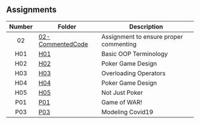 ## Assignments

| Number | Folder | Description |
| :----: | ------ | ----------- |
| 02 | [02-CommentedCode](https://github.com/Taylor-Mendez/2143-OOP-Mendez/tree/master/Assignments/02-CommentedCode) | Assignment to ensure proper commenting |
| H01 | [H01](https://github.com/Taylor-Mendez/2143-OOP-Mendez/tree/master/Assignments/H01) | Basic OOP Terminology |
| H02 | [H02](https://github.com/Taylor-Mendez/2143-OOP-Mendez/tree/master/Assignments/H02) | Poker Game Design | 
| H03 | [H03](https://github.com/Taylor-Mendez/2143-OOP-Mendez/tree/master/Assignments/H03) | Overloading Operators |
| H04 | [H04](https://github.com/Taylor-Mendez/2143-OOP-Mendez/tree/master/Assignments/H04) | Poker Game Design |
| H05 | [H05](https://github.com/Taylor-Mendez/2143-OOP-Mendez/tree/master/Assignments/H05) | Not Just Poker |
| P01 | [P01](https://github.com/Taylor-Mendez/2143-OOP-Mendez/tree/master/Assignments/P01) | Game of WAR! |
| P03 | [P03](https://github.com/Taylor-Mendez/2143-OOP-Mendez/tree/master/Assignments/P03) | Modeling Covid19 |